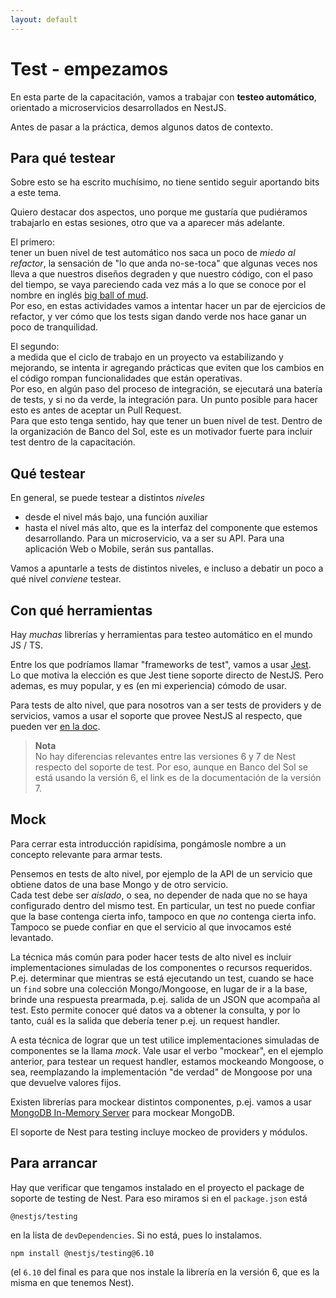 ```yaml
---
layout: default
---
```


# Test - empezamos
En esta parte de la capacitación, vamos a trabajar con **testeo automático**, orientado a microservicios desarrollados en NestJS.

Antes de pasar a la práctica, demos algunos datos de contexto.


## Para qué testear
Sobre esto se ha escrito muchísimo, no tiene sentido seguir aportando bits a este tema.

Quiero destacar dos aspectos, uno porque me gustaría que pudiéramos trabajarlo en estas sesiones, otro que va a aparecer más adelante.  

El primero:  
tener un buen nivel de test automático nos saca un poco de _miedo al refactor_, la sensación de "lo que anda no-se-toca" que algunas veces nos lleva a que nuestros diseños degraden y que nuestro código, con el paso del tiempo, se vaya pareciendo cada vez más a lo que se conoce por el nombre en inglés [big ball of mud](http://www.laputan.org/mud/).  
Por eso, en estas actividades vamos a intentar hacer un par de ejercicios de refactor, y ver cómo que los tests sigan dando verde nos hace ganar un poco de tranquilidad.

El segundo:  
a medida que el ciclo de trabajo en un proyecto va estabilizando y mejorando, se intenta ir agregando prácticas que eviten que los cambios en el código rompan funcionalidades que están operativas.  
Por eso, en algún paso del proceso de integración, se ejecutará una batería de tests, y si no da verde, la integración para. 
Un punto posible para hacer esto es antes de aceptar un Pull Request.  
Para que esto tenga sentido, hay que tener un buen nivel de test. Dentro de la organización de Banco del Sol, este es un motivador fuerte para incluir test dentro de la capacitación.


## Qué testear
En general, se puede testear a distintos _niveles_
- desde el nivel más bajo, una función auxiliar
- hasta el nivel más alto, que es la interfaz del componente que estemos desarrollando. Para un microservicio, va a ser su API. Para una aplicación Web o Mobile, serán sus pantallas. 

Vamos a apuntarle a tests de distintos niveles, e incluso a debatir un poco a qué nivel _conviene_ testear.


## Con qué herramientas
Hay _muchas_ librerías y herramientas para testeo automático en el mundo JS / TS.

Entre los que podríamos llamar "frameworks de test", vamos a usar [Jest](https://jestjs.io/).  
Lo que motiva la elección es que Jest tiene soporte directo de NestJS. 
Pero ademas, es muy popular, y es (en mi experiencia) cómodo de usar.

Para tests de alto nivel, que para nosotros van a ser tests de providers y de servicios, vamos a usar el soporte que provee NestJS al respecto, que pueden ver [en la doc](https://docs.nestjs.com/fundamentals/testing).

> **Nota**  
> No hay diferencias relevantes entre las versiones 6 y 7 de Nest respecto del soporte de test. Por eso, aunque en Banco del Sol se está usando la versión 6, el link es de la documentación de la versión 7.


## Mock
Para cerrar esta introducción rapidísima, pongámosle nombre a un concepto relevante para armar tests.

Pensemos en tests de alto nivel, por ejemplo de la API de un servicio que obtiene datos de una base Mongo y de otro servicio.  
Cada test debe ser _aislado_, o sea, no depender de nada que no se haya configurado dentro del mismo test.
En particular, un test no puede confiar que la base contenga cierta info, tampoco en que *no* contenga cierta info. Tampoco se puede confiar en que el servicio al que invocamos esté levantado.

La técnica más común para poder hacer tests de alto nivel es incluir implementaciones simuladas de los componentes o recursos requeridos.  
P.ej. determinar que mientras se está ejecutando un test, cuando se hace un `find` sobre una colección Mongo/Mongoose, en lugar de ir a la base, brinde una respuesta prearmada, p.ej. salida de un JSON que acompaña al test. Esto permite conocer qué datos va a obtener la consulta, y por lo tanto, cuál es la salida que debería tener p.ej. un request handler.

A esta técnica de lograr que un test utilice implementaciones simuladas de componentes se la llama _mock_.
Vale usar el verbo "mockear", en el ejemplo anterior, para testear un request handler, estamos mockeando Mongoose, o sea, reemplazando la implementación "de verdad" de Mongoose por una que devuelve valores fijos.

Existen librerías para mockear distintos componentes, p.ej. vamos a usar [MongoDB In-Memory Server](https://github.com/nodkz/mongodb-memory-server) para mockear MongoDB.

El soporte de Nest para testing incluye mockeo de providers y módulos.


## Para arrancar
Hay que verificar que tengamos instalado en el proyecto el package de soporte de testing de Nest. Para eso miramos si en el `package.json` está
```
@nestjs/testing
```
en la lista de `devDependencies`.
Si no está, pues lo instalamos.

```
npm install @nestjs/testing@6.10
```
(el `6.10` del final es para que nos instale la librería en la versión 6, que es la misma en que tenemos Nest).
